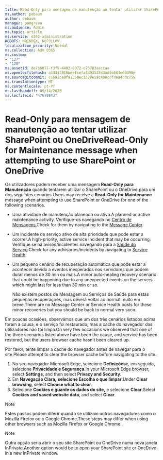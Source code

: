 ```yaml
---
title: Read-Only para mensagem de manutenção ao tentar utilizar SharePoint ou OneDrive
ms.author: pebaum
author: pebaum
manager: pamgreen
ms.audience: Admin
ms.topic: article
ms.service: o365-administration
ROBOTS: NOINDEX, NOFOLLOW
localization_priority: Normal
ms.collection: Adm_O365
ms.custom:
- "127"
- "128"
ms.assetid: de7b6877-f3f9-4402-8072-c73783aaccaa
ms.openlocfilehash: a3d313816beefcefa4d93528d3ad9a684e60390e
ms.sourcegitcommit: c6692ce0fa1358ec3529e59ca0ecdfdea4cdc759
ms.translationtype: MT
ms.contentlocale: pt-PT
ms.lasthandoff: 09/14/2020
ms.locfileid: "47670843"
---
```

# <a name="read-only-for-maintenance-message-when-attempting-to-use-sharepoint-or-onedrive"></a><span data-ttu-id="56361-102">Read-Only para mensagem de manutenção ao tentar utilizar SharePoint ou OneDrive</span><span class="sxs-lookup"><span data-stu-id="56361-102">Read-Only for Maintenance message when attempting to use SharePoint or OneDrive</span></span>

<span data-ttu-id="56361-103">Os utilizadores podem receber uma mensagem **Read-Only para Manutenção** quando tentarem utilizar o SharePoint ou o OneDrive para um dos seguintes cenários.</span><span class="sxs-lookup"><span data-stu-id="56361-103">Users may receive a **Read-Only for Maintenance** message when attempting to use SharePoint or OneDrive for one of the following scenarios.</span></span> 

-   <span data-ttu-id="56361-104">Uma atividade de manutenção planeada ou ativa.</span><span class="sxs-lookup"><span data-stu-id="56361-104">A planned or active maintenance activity.</span></span>  <span data-ttu-id="56361-105">Verifique-os navegando no [Centro de Mensagens.](https://portal.office.com/adminportal/home#/messagecenter)</span><span class="sxs-lookup"><span data-stu-id="56361-105">Check for them by navigating to the [Message Center](https://portal.office.com/adminportal/home#/messagecenter).</span></span>
-   <span data-ttu-id="56361-106">Um incidente de serviço ativo de alta prioridade que pode estar a ocorrer.</span><span class="sxs-lookup"><span data-stu-id="56361-106">A high-priority, active service incident that may be occurring.</span></span> <span data-ttu-id="56361-107">Verifique se há avisos/incidentes navegando para a [Saúde do Serviço](https://portal.office.com/adminportal/home#/servicehealth).</span><span class="sxs-lookup"><span data-stu-id="56361-107">Check for any advisories/incidents by navigating to [Service Health](https://portal.office.com/adminportal/home#/servicehealth).</span></span>
-   <span data-ttu-id="56361-108">Um pequeno cenário de recuperação automática que pode estar a acontecer devido a eventos inesperados nos servidores que podem durar menos de 30 min ou mais.</span><span class="sxs-lookup"><span data-stu-id="56361-108">A minor auto-healing recovery scenario that could be happening due to any unexpected events on the servers which might last for less than 30 min or so.</span></span> 
    
    <span data-ttu-id="56361-109">Não existem postos de Mensagem ou Serviços de Saúde para estas pequenas recuperações, mas deverá voltar ao normal muito em breve.</span><span class="sxs-lookup"><span data-stu-id="56361-109">There are no Message Center or Service Health posts for these minor recoveries but you should be back to normal very soon.</span></span>

<span data-ttu-id="56361-110">Em poucas ocasiões, observámos que um dos três cenários listados acima foram a causa, e o serviço foi restaurado, mas a cache do navegador dos utilizadores não foi limpa.</span><span class="sxs-lookup"><span data-stu-id="56361-110">On very few occasions we observed that one of the three scenarios listed above have been the cause, and service has been restored, but the users browser cache hasn’t been cleared up.</span></span>

<span data-ttu-id="56361-111">Por favor, tente limpar a cache do navegador antes de navegar para o site.</span><span class="sxs-lookup"><span data-stu-id="56361-111">Please attempt to clear the browser cache before navigating to the site.</span></span>

1. <span data-ttu-id="56361-112">No seu navegador Microsoft Edge, selecione **Definições**e, em seguida, selecione **Privacidade e Segurança**.</span><span class="sxs-lookup"><span data-stu-id="56361-112">In your Microsoft Edge browser, select **Settings**, and then select **Privacy and Security**.</span></span>
2. <span data-ttu-id="56361-113">Em **Navegação Clara,** **selecione Escolha o que limpar**.</span><span class="sxs-lookup"><span data-stu-id="56361-113">Under **Clear browsing**, select **Choose what to clear**.</span></span>
3. <span data-ttu-id="56361-114">Selecione **Cookies e guarde os dados do site,** e selecione **Clear**.</span><span class="sxs-lookup"><span data-stu-id="56361-114">Select **Cookies and saved website data**, and select **Clear**.</span></span>

>[!Note] 
> <span data-ttu-id="56361-115">Estes passos podem diferir quando se utilizam outros navegadores como o Mozilla Firefox ou o Google Chrome.</span><span class="sxs-lookup"><span data-stu-id="56361-115">These steps may differ when using other browsers such as Mozilla Firefox or Google Chrome.</span></span>

>[!Note] 
> <span data-ttu-id="56361-116">Outra opção seria abrir o seu site SharePoint ou OneDrive numa nova janela InPrivate.</span><span class="sxs-lookup"><span data-stu-id="56361-116">Another option would be to open your SharePoint site or OneDrive in a new InPrivate window.</span></span>